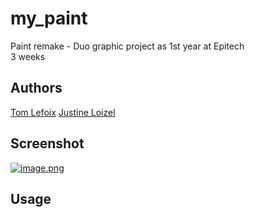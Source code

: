 # my_paint
Paint remake - Duo graphic project as 1st year at Epitech <br /> 
3 weeks

## Authors
[Tom Lefoix](https://github.com/tlmx25)
[Justine Loizel](https://github.com/justineloizel)

## Screenshot
[![image.png](https://i.postimg.cc/Y9xqZv4G/image.png)](https://postimg.cc/tZYjVCNp)

## Usage


